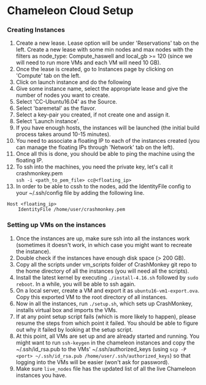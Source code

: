 # Chameleon Cloud Setup #

### Creating Instances ##
1. Create a new lease. Lease option will be under 'Reservations' tab on the left. Create a new lease with some min nodes and max nodes with the filters as node_type: Compute_haswell and local_gb >= 120 (since we will need to run more VMs and each VM will need 10 GB).  
2. Once the lease is created, go to Instances page by clicking on 'Compute' tab on the left.
3. Click on launch instance and do the following
  1.  Give some instance name, select the appropriate lease and give the number of nodes you want to create.  
  2. Select 'CC-Ubuntu16.04' as the Source.  
  3. Select 'baremetal' as the flavor.  
  4. Select a key-pair you created, if not create one and assign it.  
  5. Select 'Launch instance'.
5. If you have enough hosts, the instances will be launched (the initial build process takes around 10-15 minutes).  
6. You need to associate a floating IP to each of the instances created (you can manage the floating IPs through 'Network' tab on the left).  
7. Once all this is done, you should be able to ping the machine using the floating IP.  
8. To ssh into the machines, you need the private key, let's call it crashmonkey.pem  
   `ssh -i <path_to_pem_file> cc@<floating_ip>`
9. In order to be able to cssh to the nodes, add the IdentityFile config to your ~/.ssh/config file by adding the following line.
```
Host <floating_ip>
    IdentityFile /home/user/crashmonkey.pem
```

### Setting up VMs on the instances
1. Once the instances are up, make sure ssh into all the instances work (sometimes it doesn't work, in which case you might want to recreate the instance).  
2. Double check if the instances have enough disk space (> 200 GB).  
3. Copy all the scripts under vm_scripts folder of CrashMonkey git repo to the home directory of all the instances (you will need all the scripts).  
4. Install the latest kernel by executing `./install-4.16.sh` followed by `sudo reboot`. In a while, you will be able to ssh again.  
5. On a local server, create a VM and export it as `ubuntu16-vm1-export.ova`. Copy this exported VM to the root directory of all instances.
5. Now in all the instances, run `./setup.sh`, which sets up CrashMonkey, installs virtual box and imports the VMs.  
6. If at any point setup script fails (which is more likely to happen), please resume the steps from which point it failed. You should be able to figure out why it failed by looking at the setup script.   
7. At this point, all VMs are set up and are already started and running. You might want to run `ssh-keygen` in the chameleon instances and copy the ~/.ssh/id_rsa.pub to the VMs' ~/.ssh/authorized_keys (using `scp -P <port> ~/.ssh/id_rsa.pub /home/user/.ssh/authorized_keys`) so that logging into the VMs will be easier (won't ask for password).  
8. Make sure `live_nodes` file has the updated list of all the live Chameleon instances you have.  
